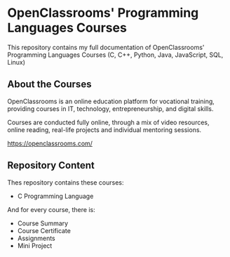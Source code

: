 # OpenClassrooms' Programming Languages Courses
<p> This repository contains my full documentation of OpenClassrooms' Programming Languages Courses (C, C++, Python, Java, JavaScript, SQL, Linux) </p>

<h2> About the Courses </h2>
<p> OpenClassrooms is an online education platform for vocational training, providing courses in IT, technology, entrepreneurship, and digital skills.</p>
<p> Courses are conducted fully online, through a mix of video resources, online reading, real-life projects and individual mentoring sessions. </p>

https://openclassrooms.com/

<h2> Repository Content </h2>
<p> Thes repository contains these courses:</p>
<ul>
<li>  C Programming Language </li>
</ul>

<p> And for every course, there is: </p>
<ul>
<li>  Course Summary </li>
<li>  Course Certificate </li>
<li>  Assignments </li>
<li>  Mini Project </i>
</ul>
